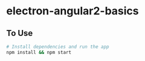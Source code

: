# electron-angular2-basics

## To Use

```bash
# Install dependencies and run the app
npm install && npm start
```
